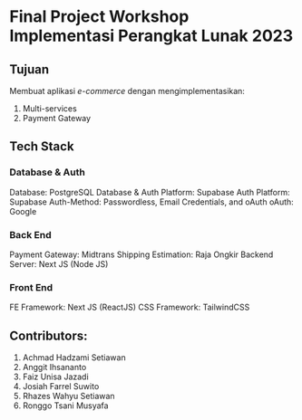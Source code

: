 # Final Project Workshop Implementasi Perangkat Lunak 2023
## Tujuan
Membuat aplikasi *e-commerce* dengan mengimplementasikan:
1. Multi-services
2. Payment Gateway
## Tech Stack
### Database & Auth
Database: PostgreSQL
Database & Auth Platform: Supabase
Auth Platform: Supabase
Auth-Method: Passwordless, Email Credentials, and oAuth
oAuth: Google
### Back End
Payment Gateway: Midtrans
Shipping Estimation: Raja Ongkir
Backend Server: Next JS (Node JS)
### Front End
FE Framework: Next JS (ReactJS)
CSS Framework: TailwindCSS
## Contributors:
1. Achmad Hadzami Setiawan
2. Anggit Ihsananto
3. Faiz Unisa Jazadi
4. Josiah Farrel Suwito
5. Rhazes Wahyu Setiawan
6. Ronggo Tsani Musyafa
